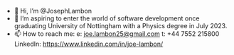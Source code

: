 - 👋 Hi, I’m @JosephLambon
- 👀 I’m aspiring to enter the world of software development once graduating University of Nottingham with a Physics degree in July 2023.
- 📫 How to reach me:
     e: joe.lambon25@gmail.com
     t: +44 7552 215800
     LinkedIn: https://www.linkedin.com/in/joe-lambon/

<!---
JosephLambon/JosephLambon is a ✨ special ✨ repository because its `README.md` (this file) appears on your GitHub profile.
You can click the Preview link to take a look at your changes.
--->
